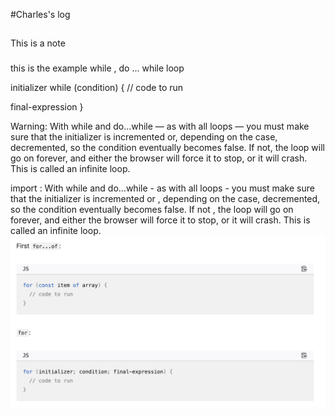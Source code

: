 #Charles's log

## 
This is a  note
###
this is  the example 
while  , do ... while loop


initializer
while (condition) {
  // code to run

  final-expression
}

Warning: With while and do...while — as with all loops — you must make sure that the initializer is incremented or, depending on the case, decremented, so the condition eventually becomes false. If not, the loop will go on forever, and either the browser will force it to stop, or it will crash. This is called an infinite loop.

import :
With while and do...while - as with all loops - you must make sure that the initializer is incremented or , depending on the case, 
decremented, so the condition eventually becomes false. If not , the loop will go on forever, and  either the browser will force it to stop, or it will crash. This is called an infinite loop.
![alt text](image.png)